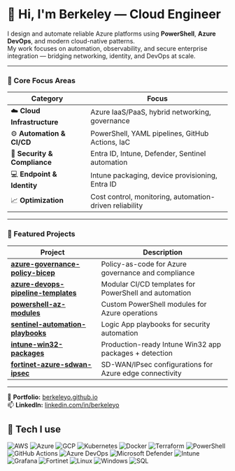 ﻿# 👋 Hi, I'm Berkeley — Cloud Engineer

I design and automate reliable Azure platforms using **PowerShell**, **Azure DevOps**, and modern cloud-native patterns.  
My work focuses on automation, observability, and secure enterprise integration — bridging networking, identity, and DevOps at scale.

---

### 🧩 Core Focus Areas
| Category | Focus |
|-----------|--------|
| ☁️ **Cloud Infrastructure** | Azure IaaS/PaaS, hybrid networking, governance |
| ⚙️ **Automation & CI/CD** | PowerShell, YAML pipelines, GitHub Actions, IaC |
| 🔐 **Security & Compliance** | Entra ID, Intune, Defender, Sentinel automation |
| 💻 **Endpoint & Identity** | Intune packaging, device provisioning, Entra ID |
| 📈 **Optimization** | Cost control, monitoring, automation-driven reliability |

---

### 🚀 Featured Projects
| Project | Description |
|----------|--------------|
| [**azure-governance-policy-bicep**](https://github.com/berkeleyo/azure-governance-policy-bicep) | Policy-as-code for Azure governance and compliance |
| [**azure-devops-pipeline-templates**](https://github.com/berkeleyo/azure-devops-pipeline-templates) | Modular CI/CD templates for PowerShell and automation |
| [**powershell-az-modules**](https://github.com/berkeleyo/powershell-az-modules) | Custom PowerShell modules for Azure operations |
| [**sentinel-automation-playbooks**](https://github.com/berkeleyo/sentinel-automation-playbooks) | Logic App playbooks for security automation |
| [**intune-win32-packages**](https://github.com/berkeleyo/intune-win32-packages) | Production-ready Intune Win32 app packages + detection |
| [**fortinet-azure-sdwan-ipsec**](https://github.com/berkeleyo/fortinet-azure-sdwan-ipsec) | SD-WAN/IPsec configurations for Azure edge connectivity |

---

🔗 **Portfolio:** [berkeleyo.github.io](https://berkeleyo.github.io)  
📫 **LinkedIn:** [linkedin.com/in/berkeleyo](https://www.linkedin.com/in/berkeleyo)

## 🧰 Tech I use

<p align="left">
  <!-- Clouds -->
  <img alt="AWS" src="https://img.shields.io/badge/AWS-232F3E?logo=amazonwebservices&logoColor=white" />
  <img alt="Azure" src="https://img.shields.io/badge/Azure-0078D4?logo=microsoftazure&logoColor=white" />
  <img alt="GCP" src="https://img.shields.io/badge/GCP-4285F4?logo=googlecloud&logoColor=white" />
  <!-- Platforms & IaC (generic, not Bicep) -->
  <img alt="Kubernetes" src="https://img.shields.io/badge/Kubernetes-326CE5?logo=kubernetes&logoColor=white" />
  <img alt="Docker" src="https://img.shields.io/badge/Docker-2496ED?logo=docker&logoColor=white" />
  <img alt="Terraform" src="https://img.shields.io/badge/Terraform-7B42BC?logo=terraform&logoColor=white" />
  <!-- Automation & DevOps -->
  <img alt="PowerShell" src="https://img.shields.io/badge/PowerShell-5391FE?logo=powershell&logoColor=white" />
  <img alt="GitHub Actions" src="https://img.shields.io/badge/GitHub%20Actions-2088FF?logo=githubactions&logoColor=white" />
  <img alt="Azure DevOps" src="https://img.shields.io/badge/Azure%20DevOps-0078D7?logo=azuredevops&logoColor=white" />
  <!-- Security/Endpoint/Obs -->
  <img alt="Microsoft Defender" src="https://img.shields.io/badge/Defender-3A96DD?logo=microsoftdefender&logoColor=white" />
  <img alt="Intune" src="https://img.shields.io/badge/Intune-0078D4?logo=microsoftintune&logoColor=white" />
  <img alt="Grafana" src="https://img.shields.io/badge/Grafana-F46800?logo=grafana&logoColor=white" />
  <!-- Networking -->
  <img alt="Fortinet" src="https://img.shields.io/badge/Fortinet-EE3124?logo=fortinet&logoColor=white" />
  <!-- OS & DB -->
  <img alt="Linux" src="https://img.shields.io/badge/Linux-FCC624?logo=linux&logoColor=black" />
  <img alt="Windows" src="https://img.shields.io/badge/Windows-0078D6?logo=windows&logoColor=white" />
  <img alt="SQL" src="https://img.shields.io/badge/SQL-025E8C?logo=databricks&logoColor=white" />
</p>



